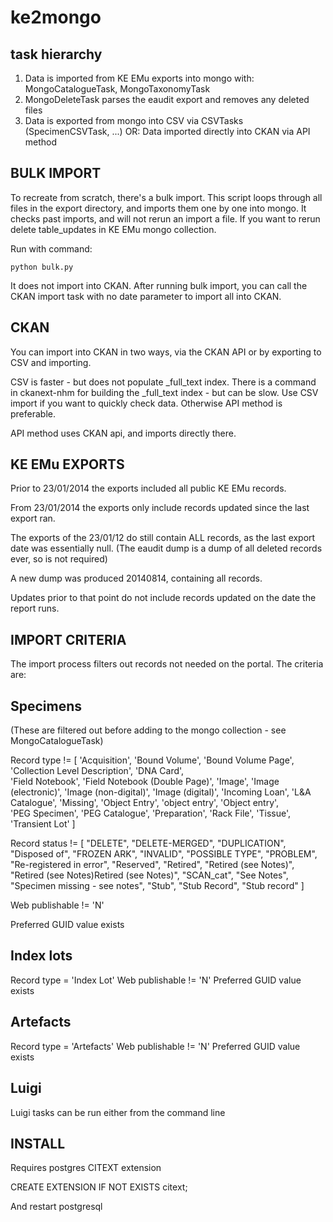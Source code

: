 ke2mongo
========

task hierarchy
--------------

1. Data is imported from KE EMu exports into mongo with: MongoCatalogueTask, MongoTaxonomyTask
2. MongoDeleteTask parses the eaudit export and removes any deleted files
3. Data is exported from mongo into CSV via CSVTasks (SpecimenCSVTask, ...) 
    OR:
   Data imported directly into CKAN via API method 


BULK IMPORT
-----------

To recreate from scratch, there's a bulk import. This script loops through all files
in the export directory, and imports them one by one into mongo.  It checks past imports,
and will not rerun an import a file. If you want to rerun delete table_updates in KE EMu
mongo collection.

Run with command:

    python bulk.py

It does not import into CKAN. After running bulk import, you can call the
CKAN import task with no date parameter to import all into CKAN.


CKAN
----

You can import into CKAN in two ways, via the CKAN API or by exporting to CSV and importing.

CSV is faster - but does not populate _full_text index. There is a command in ckanext-nhm for
building the _full_text index - but can be slow. Use CSV import if you want to quickly check
data. Otherwise API method is preferable.

API method uses CKAN api, and imports directly there.


KE EMu EXPORTS
--------------

Prior to 23/01/2014 the exports included all public KE EMu records.

From 23/01/2014 the exports only include records updated since the last export ran.

The exports of the 23/01/12 do still contain ALL records, as the last export date was essentially null.
(The eaudit dump is a dump of all deleted records ever, so is not required)

A new dump was produced 20140814, containing all records. 

Updates prior to that point do not include records updated on the date the report runs.


IMPORT CRITERIA
---------------

The import process filters out records not needed on the portal. The criteria are:
 
Specimens
---------

(These are filtered out before adding to the mongo collection - see MongoCatalogueTask)

Record type != [
    'Acquisition',
    'Bound Volume',
    'Bound Volume Page',
    'Collection Level Description',
    'DNA Card',  
    'Field Notebook',
    'Field Notebook (Double Page)',
    'Image',
    'Image (electronic)',
    'Image (non-digital)',
    'Image (digital)',
    'Incoming Loan',
    'L&A Catalogue',
    'Missing',
    'Object Entry',
    'object entry', 
    'Object entry',  
    'PEG Specimen',
    'PEG Catalogue',
    'Preparation',
    'Rack File',
    'Tissue', 
    'Transient Lot'
 ]

Record status != [
    "DELETE",
    "DELETE-MERGED",
    "DUPLICATION",
    "Disposed of",
    "FROZEN ARK",
    "INVALID",
    "POSSIBLE TYPE",
    "PROBLEM",
    "Re-registered in error",
    "Reserved",
    "Retired",
    "Retired (see Notes)",
    "Retired (see Notes)Retired (see Notes)",
    "SCAN_cat",
    "See Notes",
    "Specimen missing - see notes",
    "Stub",
    "Stub Record",
    "Stub record"
]

Web publishable != 'N'

Preferred GUID value exists
 
Index lots
----------

Record type = 'Index Lot'
Web publishable != 'N'
Preferred GUID value exists

Artefacts
---------

Record type = 'Artefacts'
Web publishable != 'N'
Preferred GUID value exists


Luigi
-----

Luigi tasks can be run either from the command line



INSTALL
-------

Requires postgres CITEXT extension

CREATE EXTENSION IF NOT EXISTS citext;

And restart postgresql